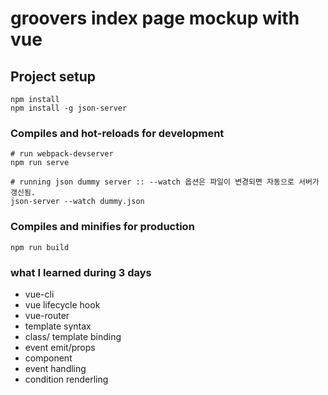# groovers index page mockup with vue

## Project setup

```
npm install
npm install -g json-server
```

### Compiles and hot-reloads for development
```
# run webpack-devserver
npm run serve

# running json dummy server :: --watch 옵션은 파일이 변경되면 자동으로 서버가 갱신됨.
json-server --watch dummy.json
```

### Compiles and minifies for production
```
npm run build
```

### what I learned during 3 days
-	vue-cli
-	vue lifecycle hook
-	vue-router
-	template syntax
-	class/ template binding
-	event emit/props
-	component
-	event handling
-	condition renderling
